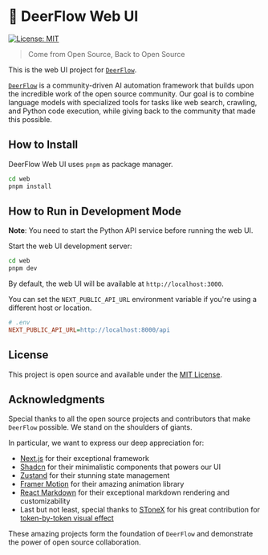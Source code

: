# 🦌 DeerFlow Web UI

[![License: MIT](https://img.shields.io/badge/License-MIT-yellow.svg)](https://opensource.org/licenses/MIT)

> Come from Open Source, Back to Open Source

This is the web UI project for [`DeerFlow`](https://github.com/bytedance/deer-flow).

[`DeerFlow`](https://github.com/bytedance/deer-flow) is a community-driven AI automation framework that builds upon the incredible work of the open source community. Our goal is to combine language models with specialized tools for tasks like web search, crawling, and Python code execution, while giving back to the community that made this possible.

## How to Install

DeerFlow Web UI uses `pnpm` as package manager.

```bash
cd web
pnpm install
```

## How to Run in Development Mode

**Note**: You need to start the Python API service before running the web UI.

Start the web UI development server:

```bash
cd web
pnpm dev
```

By default, the web UI will be available at `http://localhost:3000`.

You can set the `NEXT_PUBLIC_API_URL` environment variable if you're using a different host or location.

```ini
# .env
NEXT_PUBLIC_API_URL=http://localhost:8000/api
```


## License

This project is open source and available under the [MIT License](LICENSE).

## Acknowledgments

Special thanks to all the open source projects and contributors that make `DeerFlow` possible. We stand on the shoulders of giants.

In particular, we want to express our deep appreciation for:
* [Next.js](https://nextjs.org/) for their exceptional framework
* [Shadcn](https://ui.shadcn.com/) for their minimalistic components that powers our UI
* [Zustand](https://zustand.docs.pmnd.rs/) for their stunning state management
* [Framer Motion](https://www.framer.com/motion/) for their amazing animation library
* [React Markdown](https://www.npmjs.com/package/react-markdown) for their exceptional markdown rendering and customizability
* Last but not least, special thanks to [SToneX](https://github.com/stonexer) for his great contribution for [token-by-token visual effect](./src/core/rehype/rehype-split-words-into-spans.ts)

These amazing projects form the foundation of `DeerFlow` and demonstrate the power of open source collaboration.
